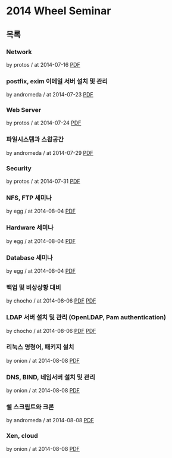 # 2014 Wheel Seminar

## 목록

### Network

by protos / at 2014-07-16
[PDF](https://s3.ap-northeast-2.amazonaws.com/sparcs.home/seminars/protos-20140808-0.pdf)

### postfix, exim 이메일 서버 설치 및 관리

by andromeda / at 2014-07-23
[PDF](https://s3.ap-northeast-2.amazonaws.com/sparcs.home/seminars/andromeda-20140723-0.pdf)

### Web Server

by protos / at 2014-07-24
[PDF](https://s3.ap-northeast-2.amazonaws.com/sparcs.home/seminars/protos-20140808_1-0.pdf)

### 파일시스템과 스왑공간

by andromeda / at 2014-07-29
[PDF](https://s3.ap-northeast-2.amazonaws.com/sparcs.home/seminars/andromeda-20140729-0.pdf)

### Security

by protos / at 2014-07-31
[PDF](https://s3.ap-northeast-2.amazonaws.com/sparcs.home/seminars/protos-20140808_2-0.pdf)

### NFS, FTP 세미나

by egg / at 2014-08-04
[PDF](https://s3.ap-northeast-2.amazonaws.com/sparcs.home/seminars/egg-20140804_1-0.pptx)

### Hardware 세미나

by egg / at 2014-08-04
[PDF](https://s3.ap-northeast-2.amazonaws.com/sparcs.home/seminars/egg-20140804_2-0.pptx)

### Database 세미나

by egg / at 2014-08-04
[PDF](https://s3.ap-northeast-2.amazonaws.com/sparcs.home/seminars/egg-20140804-0.pptx)

### 백업 및 비상상황 대비

by chocho / at 2014-08-06
[PDF](https://s3.ap-northeast-2.amazonaws.com/sparcs.home/seminars/chocho-20140806_1-0.pdf)
[PDF](https://s3.ap-northeast-2.amazonaws.com/sparcs.home/seminars/chocho-20140806_1-1.pptx)

### LDAP 서버 설치 및 관리 (OpenLDAP, Pam authentication)

by chocho / at 2014-08-06
[PDF](https://s3.ap-northeast-2.amazonaws.com/sparcs.home/seminars/chocho-20140806-0.pdf)
[PDF](https://s3.ap-northeast-2.amazonaws.com/sparcs.home/seminars/chocho-20140806-1.pptm)

### 리눅스 명령어, 패키지 설치

by onion / at 2014-08-08
[PDF](https://s3.ap-northeast-2.amazonaws.com/sparcs.home/seminars/onion-20140808-0.pptx)

### DNS, BIND, 네임서버 설치 및 관리

by onion / at 2014-08-08
[PDF](https://s3.ap-northeast-2.amazonaws.com/sparcs.home/seminars/onion-20140808_1-0.pptx)

### 쉘 스크립트와 크론

by andromeda / at 2014-08-08
[PDF](https://s3.ap-northeast-2.amazonaws.com/sparcs.home/seminars/andromeda-20140808-0.pdf)

### Xen, cloud

by onion / at 2014-08-08
[PDF](https://s3.ap-northeast-2.amazonaws.com/sparcs.home/seminars/onion-20140808_2-0.pptx)
